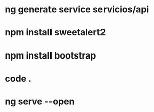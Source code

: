 # ng generate service servicios/api
# npm install sweetalert2
# npm install bootstrap
# code .
# ng serve --open
